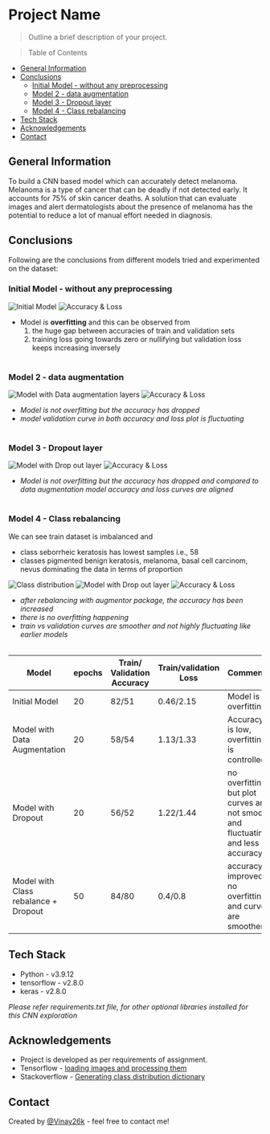 # Project Name
> Outline a brief description of your project.


> Table of Contents

- [General Information](#general-information)
- [Conclusions](#conclusions)
  - [Initial Model - without any preprocessing](#initial-model---without-any-preprocessing)
  - [Model 2 - data augmentation](#model-2---data-augmentation)
  - [Model 3 - Dropout layer](#model-3---dropout-layer)
  - [Model 4 - Class rebalancing](#model-4---class-rebalancing)
- [Tech Stack](#tech-stack)
- [Acknowledgements](#acknowledgements)
- [Contact](#contact)

<!-- You can include any other section that is pertinent to your problem -->

## General Information
To build a CNN based model which can accurately detect melanoma. Melanoma is a type of cancer that can be deadly if not detected early. It accounts for 75% of skin cancer deaths. A solution that can evaluate images and alert dermatologists about the presence of melanoma has the potential to reduce a lot of manual effort needed in diagnosis.

<!-- You don't have to answer all the questions - just the ones relevant to your project. -->

## Conclusions

Following are the conclusions from different models tried and experimented on the dataset:

### Initial Model - without any preprocessing

![Initial Model](./plots/initial_model_cnn.png)
![Accuracy & Loss](./plots/initial_model_cnn_accuracies.png)

 - Model is **overfitting** and this can be observed from
   1. the huge gap between accuracies of train and validation sets
   2. training loss going towards zero or nullifying but validation loss keeps increasing inversely
<br/><br/>

### Model 2 - data augmentation
  
![Model with Data augmentation layers](./plots/model_with_data_aug.png)
![Accuracy & Loss](./plots/model_with_data_aug_accuracies.png)

 - *Model is not overfitting but the accuracy has dropped*
 - *model validation curve in both accuracy and loss plot is fluctuating*
<br/><br/>

### Model 3 - Dropout layer

![Model with Drop out layer](./plots/model_with_dropout.png)
![Accuracy & Loss](./plots/model_with_dropout_accuracies.png)

- *Model is not overfitting but the accuracy has dropped and compared to data augmentation model accuracy and loss curves are aligned*
<br/><br/>

### Model 4 - Class rebalancing

We can see train dataset is imbalanced and 
- class seborrheic keratosis has lowest samples i.e., 58
- classes pigmented benign keratosis, melanoma, basal cell carcinom, nevus dominating the data in terms of proportion

![Class distribution](./plots/class_distrib_initial.png)
![Model with Drop out layer](./plots/model_with_class_rebalance.png)
![Accuracy & Loss](./plots/model_with_class_rebalance_accuracies.png)

- *after rebalancing with augmentor package, the accuracy has been increased*
- *there is no overfitting happening*
- *train vs validation curves are smoother and not highly fluctuating like earlier models*
<br/><br/>

| Model                                | epochs | Train/ Validation Accuracy | Train/validation Loss | Comments                                                                         |
| ------------------------------------ | ------ | -------------------------- | --------------------- | -------------------------------------------------------------------------------- |
| Initial Model                        | 20     | 82/51                      | 0.46/2.15             | Model is overfitting                                                             |
| Model with Data Augmentation         | 20     | 58/54                      | 1.13/1.33             | Accuracy is low, overfitting is controlled                                       |
| Model with Dropout                   | 20     | 56/52                      | 1.22/1.44             | no overfitting, but plot curves are not smooth and fluctuating and less accuracy |
| Model with Class rebalance + Dropout | 50     | 84/80                      | 0.4/0.8               | accuracy improved, no overfitting and curves are smoother                        |


## Tech Stack
- Python - v3.9.12
- tensorflow - v2.8.0
- keras - v2.8.0

*Please refer requirements.txt file, for other optional libraries installed for this CNN exploration*

## Acknowledgements
- Project is developed as per requirements of assignment.
- Tensorflow - [loading images and processing them](https://www.tensorflow.org/tutorials/load_data/images)
- Stackoverflow - [Generating class distribution dictionary](https://stackoverflow.com/questions/60876805/how-to-show-the-class-distribution-in-dataset-object-in-tensorflow#answer-60877708)

## Contact
Created by [@Vinay26k](https://github.com/vinay26k) - feel free to contact me!

